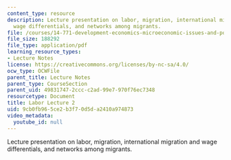 ```yaml
---
content_type: resource
description: Lecture presentation on labor, migration, international migration and
  wage differentials, and networks among migrants.
file: /courses/14-771-development-economics-microeconomic-issues-and-policy-models-fall-2008/9cb0fb965ce2b3f70d5da2410a974873_lec18.pdf
file_size: 188292
file_type: application/pdf
learning_resource_types:
- Lecture Notes
license: https://creativecommons.org/licenses/by-nc-sa/4.0/
ocw_type: OCWFile
parent_title: Lecture Notes
parent_type: CourseSection
parent_uid: 49831747-2ccc-c2ad-99e7-970f76ec7348
resourcetype: Document
title: Labor Lecture 2
uid: 9cb0fb96-5ce2-b3f7-0d5d-a2410a974873
video_metadata:
  youtube_id: null
---
```

Lecture presentation on labor, migration, international migration and wage differentials, and networks among migrants.